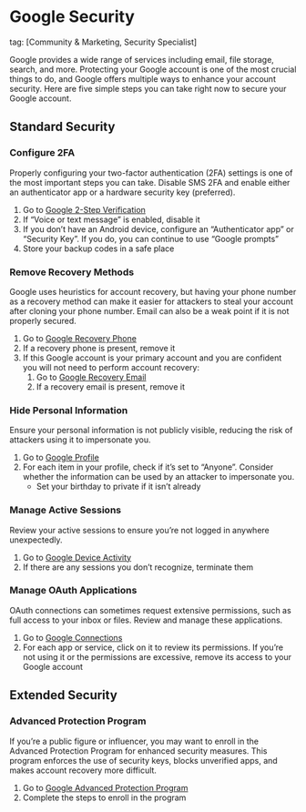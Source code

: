 # Google Security
tag: [Community & Marketing, Security Specialist]

Google provides a wide range of services including email, file storage, search, and more. Protecting your Google account is one of the most crucial things to do, and Google offers multiple ways to enhance your account security. Here are five simple steps you can take right now to secure your Google account.

## Standard Security

### Configure 2FA

Properly configuring your two-factor authentication (2FA) settings is one of the most important steps you can take. Disable SMS 2FA and enable either an authenticator app or a hardware security key (preferred).

1. Go to [Google 2-Step Verification](https://myaccount.google.com/signinoptions/two-step-verification)
2. If “Voice or text message” is enabled, disable it
3. If you don’t have an Android device, configure an “Authenticator app” or “Security Key”. If you do, you can continue to use “Google prompts”
4. Store your backup codes in a safe place

### Remove Recovery Methods

Google uses heuristics for account recovery, but having your phone number as a recovery method can make it easier for attackers to steal your account after cloning your phone number. Email can also be a weak point if it is not properly secured.

1. Go to [Google Recovery Phone](https://myaccount.google.com/signinoptions/rescuephone)
2. If a recovery phone is present, remove it
3. If this Google account is your primary account and you are confident you will not need to perform account recovery:
    1. Go to [Google Recovery Email](https://myaccount.google.com/recovery/email)
    2. If a recovery email is present, remove it

### Hide Personal Information

Ensure your personal information is not publicly visible, reducing the risk of attackers using it to impersonate you.

1. Go to [Google Profile](https://myaccount.google.com/profile)
2. For each item in your profile, check if it’s set to “Anyone”. Consider whether the information can be used by an attacker to impersonate you.
    - Set your birthday to private if it isn’t already

### Manage Active Sessions

Review your active sessions to ensure you’re not logged in anywhere unexpectedly.

1. Go to [Google Device Activity](https://myaccount.google.com/device-activity)
2. If there are any sessions you don’t recognize, terminate them

### Manage OAuth Applications

OAuth connections can sometimes request extensive permissions, such as full access to your inbox or files. Review and manage these applications.

1. Go to [Google Connections](https://myaccount.google.com/connections)
2. For each app or service, click on it to review its permissions. If you’re not using it or the permissions are excessive, remove its access to your Google account


## Extended Security

### Advanced Protection Program

If you’re a public figure or influencer, you may want to enroll in the Advanced Protection Program for enhanced security measures. This program enforces the use of security keys, blocks unverified apps, and makes account recovery more difficult.

1. Go to [Google Advanced Protection Program](https://myaccount.google.com/advanced-protection/landing)
2. Complete the steps to enroll in the program
